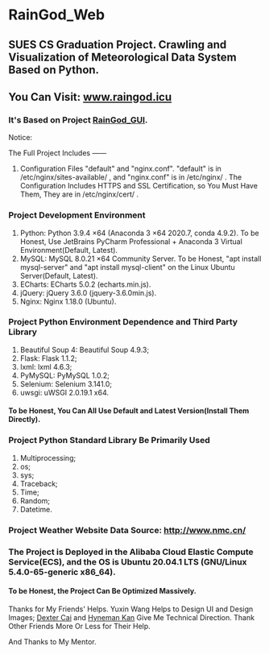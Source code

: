 # RainGod_Web

## SUES CS Graduation Project. Crawling and Visualization of Meteorological Data System Based on Python. 

## You Can Visit: www.raingod.icu

### It's Based on Project [RainGod_GUI](https://github.com/gywgyw216216/RainGod_GUI/). 

Notice: 

The Full Project Includes ——

1. Configuration Files "default" and "nginx.conf". "default" is in /etc/nginx/sites-available/ , and "nginx.conf" is in /etc/nginx/ . The Configuration Includes HTTPS and SSL Certification, so You Must Have Them, They are in /etc/nginx/cert/ .

### Project Development Environment

1. Python: Python 3.9.4 ×64 (Anaconda 3 ×64 2020.7, conda 4.9.2). To be Honest, Use JetBrains PyCharm Professional + Anaconda 3 Virtual Environment(Default, Latest). 
2. MySQL: MySQL 8.0.21 ×64 Community Server. To be Honest, "apt install mysql-server" and "apt install mysql-client" on the Linux Ubuntu Server(Default, Latest). 
3. ECharts: ECharts 5.0.2 (echarts.min.js). 
4. jQuery: jQuery 3.6.0 (jquery-3.6.0min.js). 
5. Nginx: Nginx 1.18.0 (Ubuntu). 

### Project Python Environment Dependence and Third Party Library
1. Beautiful Soup 4: Beautiful Soup 4.9.3; 
2. Flask: Flask 1.1.2; 
3. lxml: lxml 4.6.3; 
4. PyMySQL: PyMySQL 1.0.2; 
5. Selenium: Selenium 3.141.0; 
6. uwsgi: uWSGI 2.0.19.1 x64. 

#### To be Honest, You Can All Use Default and Latest Version(Install Them Directly). 

### Project Python Standard Library Be Primarily Used
1. Multiprocessing; 
2. os; 
3. sys; 
4. Traceback; 
5. Time; 
6. Random; 
7. Datetime. 

### Project Weather Website Data Source: http://www.nmc.cn/

### The Project is Deployed in the Alibaba Cloud Elastic Compute Service(ECS), and the OS is Ubuntu 20.04.1 LTS (GNU/Linux 5.4.0-65-generic x86_64). 

#### To be Honest, the Project Can Be Optimized Massively. 

Thanks for My Friends' Helps. 
Yuxin Wang Helps to Design UI and Design Images; 
[Dexter Cai](https://github.com/dextercai) and [Hyneman Kan](https://github.com/HynemanKan) Give Me Technical Direction. 
Thank Other Friends More Or Less for Their Help. 

And Thanks to My Mentor. 

